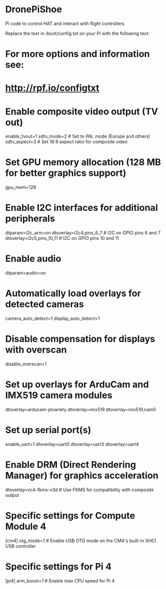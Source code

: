 # DronePiShoe
Pi code to control HAT and interact with flight controllers












Replace the text in /boot/config.txt on your Pi with the following text:

# For more options and information see:
# http://rpf.io/configtxt

# Enable composite video output (TV out)
enable_tvout=1
sdtv_mode=2       # Set to PAL mode (Europe and others)
sdtv_aspect=3     # Set 16:9 aspect ratio for composite video

# Set GPU memory allocation (128 MB for better graphics support)
gpu_mem=128

# Enable I2C interfaces for additional peripherals
dtparam=i2c_arm=on
dtoverlay=i2c4,pins_6_7   # I2C on GPIO pins 6 and 7
dtoverlay=i2c5,pins_10_11 # I2C on GPIO pins 10 and 11

# Enable audio
dtparam=audio=on

# Automatically load overlays for detected cameras
camera_auto_detect=1
display_auto_detect=1

# Disable compensation for displays with overscan
disable_overscan=1

# Set up overlays for ArduCam and IMX519 camera modules
dtoverlay=arducam-pivariety
dtoverlay=imx519
dtoverlay=imx519,cam0

# Set up serial port(s)
enable_uart=1
dtoverlay=uart0
dtoverlay=uart3
dtoverlay=uart4

# Enable DRM (Direct Rendering Manager) for graphics acceleration
dtoverlay=vc4-fkms-v3d  # Use FKMS for compatibility with composite output

# Specific settings for Compute Module 4
[cm4]
otg_mode=1  # Enable USB OTG mode on the CM4's built-in XHCI USB controller

# Specific settings for Pi 4
[pi4]
arm_boost=1  # Enable max CPU speed for Pi 4

